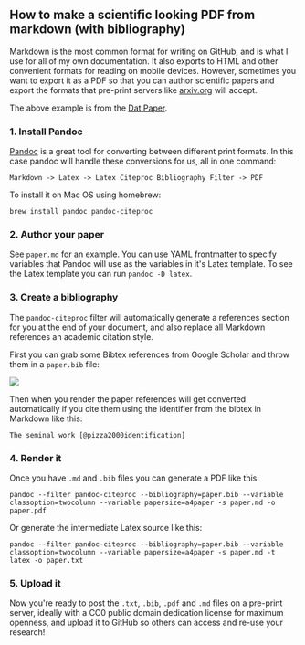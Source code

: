 ﻿## How to make a scientific looking PDF from markdown (with bibliography)

Markdown is the most common format for writing on GitHub, and is what I use for all of my own documentation. It also exports to HTML and other convenient formats for reading on mobile devices. However, sometimes you want to export it as a PDF so that you can author scientific papers and export the formats that pre-print servers like [arxiv.org](https://arxiv.org/) will accept.


The above example is from the [Dat Paper](https://github.com/datproject/docs/tree/master/papers).

### 1. Install Pandoc

[Pandoc](https://en.wikipedia.org/wiki/Pandoc) is a great tool for converting between different print formats. In this case pandoc will handle these conversions for us, all in one command:

```
Markdown -> Latex -> Latex Citeproc Bibliography Filter -> PDF
```

To install it on Mac OS using homebrew:

```
brew install pandoc pandoc-citeproc
```

### 2. Author your paper

See `paper.md` for an example. You can use YAML frontmatter to specify variables that Pandoc will use as the variables in it's Latex template. To see the Latex template you can run `pandoc -D latex`.

### 3. Create a bibliography

The `pandoc-citeproc` filter will automatically generate a references section for you at the end of your document, and also replace all Markdown references an academic citation style.

First you can grab some Bibtex references from Google Scholar and throw them in a `paper.bib` file:

![](https://gist.github.com/maxogden/97190db73ac19fc6c1d9beee1a6e4fc8/raw/adaaa9b5c19460d3be42021ef0c1b8e11a8d38fe/bibtex.png)

Then when you render the paper references will get converted automatically if you cite them using the identifier from the bibtex in Markdown like this:

```
The seminal work [@pizza2000identification]
```

### 4. Render it

Once you have `.md` and `.bib` files you can generate a PDF like this:

```
pandoc --filter pandoc-citeproc --bibliography=paper.bib --variable classoption=twocolumn --variable papersize=a4paper -s paper.md -o paper.pdf
```

Or generate the intermediate Latex source like this:

```
pandoc --filter pandoc-citeproc --bibliography=paper.bib --variable classoption=twocolumn --variable papersize=a4paper -s paper.md -t latex -o paper.txt
```

### 5. Upload it

Now you're ready to post the `.txt`, `.bib`, `.pdf` and `.md` files on a pre-print server, ideally with a CC0 public domain dedication license for maximum openness, and upload it to GitHub so others can access and re-use your research!